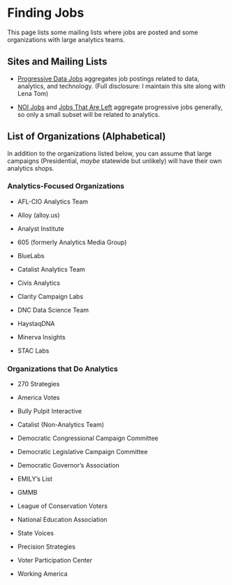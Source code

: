 # Finding Jobs

This page lists some mailing lists where jobs are posted and some organizations with large analytics teams.

## Sites and Mailing Lists

* [Progressive Data Jobs](https://www.progressivedatajobs.org/) aggregates job postings related to data, analytics, and technology. (Full disclosure: I maintain this site along with Lena Tom)

* [NOI Jobs](https://groups.google.com/forum/#!forum/noi-jobs) and [Jobs That Are Left](https://groups.google.com/forum/#!forum/jobsthatareleft) aggregate progressive jobs generally, so only a small subset will be related to analytics. 

##  List of Organizations (Alphabetical)

In addition to the organizations listed below, you can assume that large campaigns (Presidential, *maybe* statewide but unlikely) will have their own analytics shops.

### Analytics-Focused Organizations

* AFL-CIO Analytics Team

* Alloy (alloy.us)

* Analyst Institute

* 605 (formerly Analytics Media Group)

* BlueLabs

* Catalist Analytics Team

* Civis Analytics

* Clarity Campaign Labs

* DNC Data Science Team

* HaystaqDNA

* Minerva Insights

* STAC Labs

### Organizations that Do Analytics

* 270 Strategies

* America Votes

* Bully Pulpit Interactive

* Catalist (Non-Analytics Team)

* Democratic Congressional Campaign Committee

* Democratic Legislative Campaign Committee

* Democratic Governor’s Association

* EMILY’s List

* GMMB

* League of Conservation Voters

* National Education Association

* State Voices

* Precision Strategies

* Voter Participation Center

* Working America
